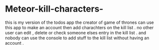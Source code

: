 # Meteor-kill-characters-
this is my version of the todos app 
the creator of game of thrones can use this app to make an account 
then add charachters on the kill list .
no other user can edit , delete or check someone elses entry in the kill list .
and nobody can use the console to add stuff to the kill list without having an account .
